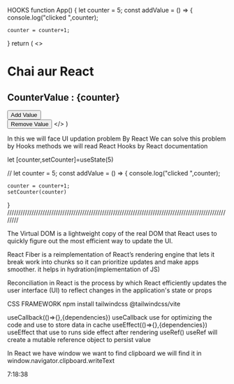 HOOKS
function App() {
  let counter = 5;
  const addValue = () => {
    console.log("clicked ",counter);
    
    counter = counter+1;

  }
  return (
    <>
      <h1>Chai aur React</h1>
      <h2>CounterValue : {counter}</h2>
      <button onClick={addValue}>Add Value</button>
      <br />
      <button>Remove Value</button>
    </>
  )


In this we will face UI updation problem
By React We can solve this problem by Hooks methods
we will read React Hooks by React documentation


let [counter,setCounter]=useState(5)

  // let counter = 5;
  const addValue = () => {
    console.log("clicked ",counter);
    
    counter = counter+1;
    setCounter(counter)
  }
////////////////////////////////////////////////////////////////////////////////////////////////////////

<!--VIRTUAL DOM-->
The Virtual DOM is a lightweight copy of the real DOM that React uses to quickly figure out the most efficient way to update the UI.

<!-- React Fiber -->
React Fiber is a reimplementation of React’s rendering engine that lets it break work into chunks so it can prioritize updates and make apps smoother.
it helps in hydration(implementation of JS)
<!-- Reconcillation -->

Reconciliation in React is the process by which React efficiently updates the user interface (UI) to reflect changes in the application's state or props

<!-- TAILWIND  -->
CSS FRAMEWORK
npm install tailwindcss @tailwindcss/vite


useCallback(()=>{},{dependencies})
useCallback use for optimizing the code and use to store data in cache
useEffect(()=>{},{dependencies})
useEffect that use to runs side effect after rendering
useRef()
useRef will create a mutable reference object to persist value

In React we have window
we want to find clipboard we will find it in window.navigator.clipboard.writeText


7:18:38